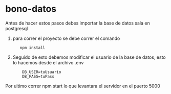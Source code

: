 # bono-datos

Antes de hacer estos pasos debes importar la base de datos sala en postgresql

1. para correr el proyecto se debe correr el comando
          
          npm install 

2. Seguido de esto debemos modificar el usuario de la base de datos, esto lo hacemos desde el archivo .env

           DB_USER=tuUsuario
           DB_PASS=tuPass
           
Por ultimo correr npm start lo que levantara el servidor en el puerto 5000

